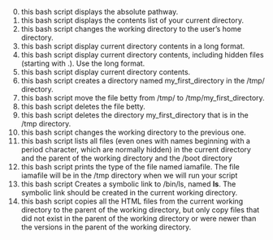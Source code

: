 0. this bash script displays the absolute pathway.
1. this bash script displays the contents list of your current directory.
2. this bash script changes the working directory to the user’s home directory.
3. this bash script display current directory contents in a long format.
4. this bash script display current directory contents, including hidden files (starting with .). Use the long format.
5. this bash script display current directory contents.
6. this bash script creates a directory named my_first_directory in the /tmp/ directory.
7. this bash script move the file betty from /tmp/ to /tmp/my_first_directory.
8. this bash script deletes the file betty.
9. this bash script deletes the directory my_first_directory that is in the /tmp directory.
10. this bash script changes the working directory to the previous one.
11. this bash script lists all files (even ones with names beginning with a period character, which are normally hidden) in the current directory and the parent of the working directory and the /boot directory
12. this bash script prints the type of the file named iamafile. The file iamafile will be in the /tmp directory when we will run your script
13. this bash script Creates a symbolic link to /bin/ls, named __ls__. The symbolic link should be created in the current working directory.
14. this bash script copies all the HTML files from the current working directory to the parent of the working directory, but only copy files that did not exist in the parent of the working directory or were newer than the versions in the parent of the working directory.


